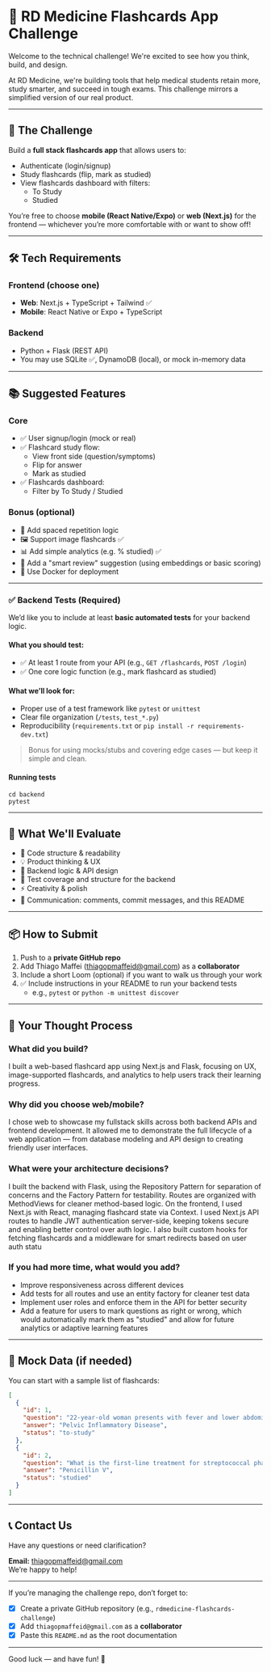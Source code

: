 # 🧠 RD Medicine Flashcards App Challenge

Welcome to the technical challenge! We're excited to see how you think, build, and design.

At RD Medicine, we're building tools that help medical students retain more, study smarter, and succeed in tough exams. This challenge mirrors a simplified version of our real product.

---

## 🚀 The Challenge

Build a **full stack flashcards app** that allows users to:

- Authenticate (login/signup)
- Study flashcards (flip, mark as studied)
- View flashcards dashboard with filters:
  - To Study
  - Studied

You’re free to choose **mobile (React Native/Expo)** or **web (Next.js)** for the frontend — whichever you’re more comfortable with or want to show off!

---

## 🛠 Tech Requirements

### Frontend (choose one)
- **Web**: Next.js + TypeScript + Tailwind ✅
- **Mobile**: React Native or Expo + TypeScript

### Backend
- Python + Flask (REST API)
- You may use SQLite ✅, DynamoDB (local), or mock in-memory data

---

## 📚 Suggested Features

### Core
- ✅ User signup/login (mock or real)
- ✅ Flashcard study flow:
  - View front side (question/symptoms)
  - Flip for answer
  - Mark as studied
- ✅ Flashcards dashboard:
  - Filter by To Study / Studied

### Bonus (optional)
- 🧠 Add spaced repetition logic
- 🖼️ Support image flashcards ✅
- 📊 Add simple analytics (e.g. % studied) ✅
- 🧬 Add a "smart review" suggestion (using embeddings or basic scoring)
- 🧰 Use Docker for deployment

---

### ✅ Backend Tests (Required)

We’d like you to include at least **basic automated tests** for your backend logic.

#### What you should test:
- ✅ At least 1 route from your API (e.g., `GET /flashcards`, `POST /login`)
- ✅ One core logic function (e.g., mark flashcard as studied)

#### What we’ll look for:
- Proper use of a test framework like `pytest` or `unittest`
- Clear file organization (`/tests`, `test_*.py`)
- Reproducibility (`requirements.txt` or `pip install -r requirements-dev.txt`)

> Bonus for using mocks/stubs and covering edge cases — but keep it simple and clean.

#### Running tests
```
cd backend
pytest
```
---

## 🧪 What We'll Evaluate

- 📐 Code structure & readability
- 💡 Product thinking & UX
- 🧰 Backend logic & API design
- 🧪 Test coverage and structure for the backend
- ⚡ Creativity & polish
- 📝 Communication: comments, commit messages, and this README

---

## 📦 How to Submit

1. Push to a **private GitHub repo**
2. Add Thiago Maffei (thiagopmaffeid@gmail.com) as a **collaborator**
3. Include a short Loom (optional) if you want to walk us through your work
4. ✅ Include instructions in your README to run your backend tests
   - e.g., `pytest` or `python -m unittest discover`

---

## 🧠 Your Thought Process

### What did you build?
I built a web-based flashcard app using Next.js and Flask, focusing on UX, image-supported flashcards, and analytics to help users track their learning progress.

### Why did you choose web/mobile?
I chose web to showcase my fullstack skills across both backend APIs and frontend development. It allowed me to demonstrate the full lifecycle of a web application — from database modeling and API design to creating friendly user interfaces.


### What were your architecture decisions?
I built the backend with Flask, using the Repository Pattern for separation of concerns and the Factory Pattern for testability. Routes are organized with MethodViews for cleaner method-based logic. On the frontend, I used Next.js with React, managing flashcard state via Context. I used Next.js API routes to handle JWT authentication server-side, keeping tokens secure and enabling better control over auth logic. I also built custom hooks for fetching flashcards and a middleware for smart redirects based on user auth statu

### If you had more time, what would you add?
* Improve responsiveness across different devices
* Add tests for all routes and use an entity factory for cleaner test data
* Implement user roles and enforce them in the API for better security
* Add a feature for users to mark questions as right or wrong, which would automatically mark them as "studied" and allow for future analytics or adaptive learning features

---

## 🧠 Mock Data (if needed)

You can start with a sample list of flashcards:

```json
[
  {
    "id": 1,
    "question": "22-year-old woman presents with fever and lower abdominal pain. Most likely diagnosis?",
    "answer": "Pelvic Inflammatory Disease",
    "status": "to-study"
  },
  {
    "id": 2,
    "question": "What is the first-line treatment for streptococcal pharyngitis?",
    "answer": "Penicillin V",
    "status": "studied"
  }
]
```

---

## 📞 Contact Us

Have any questions or need clarification?

**Email:** thiagopmaffeid@gmail.com  
We’re happy to help!

---

If you’re managing the challenge repo, don’t forget to:

- [x] Create a private GitHub repository (e.g., `rdmedicine-flashcards-challenge`)
- [x] Add `thiagopmaffeid@gmail.com` as a **collaborator**
- [x] Paste this `README.md` as the root documentation

---

Good luck — and have fun! 🚀
